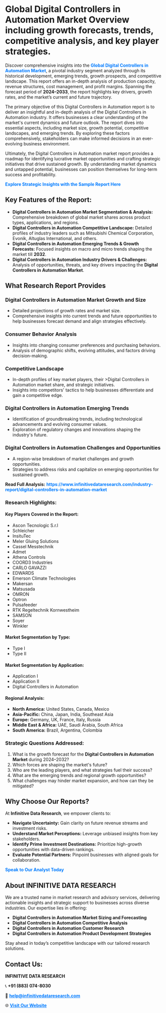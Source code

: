 <h1>Global Digital Controllers in Automation Market Overview including growth forecasts, trends, competitive analysis, and key player strategies.</h1>
<p>
Discover comprehensive insights into the 
<a href="https://www.infinitivedataresearch.com/industry-report/digital-controllers-in-automation-market" rel="dofollow" style="color: #007BFF; text-decoration: none;"><strong>Global Digital Controllers in Automation Market</strong></a>, a pivotal industry segment analyzed through its historical development, emerging trends, growth prospects, and competitive landscape. This report offers an in-depth analysis of production capacity, revenue structures, cost management, and profit margins. Spanning the forecast period of <strong>2024–2033</strong>, the report highlights key drivers, growth rates, and the market’s current and future trajectory.
</p>
<p>
The primary objective of this Digital Controllers in Automation report is to deliver an insightful and in-depth analysis of the Digital Controllers in Automation industry. It offers businesses a clear understanding of the market's current dynamics and future outlook. The report dives into essential aspects, including market size, growth potential, competitive landscapes, and emerging trends. By exploring these factors comprehensively, stakeholders can make informed decisions in an ever-evolving business environment.
</p>
<p>
Ultimately, the Digital Controllers in Automation market report provides a roadmap for identifying lucrative market opportunities and crafting strategic initiatives that drive sustained growth. By understanding market dynamics and untapped potential, businesses can position themselves for long-term success and profitability.
</p>
<p>
<a href="https://www.infinitivedataresearch.com/request-sample/reportId=103329" style="color: #007BFF; text-decoration: none;"><strong>Explore Strategic Insights with the Sample Report Here</strong></a>
</p>

<h2>Key Features of the Report:</h2>
<ul>
<li><strong>Digital Controllers in Automation Market Segmentation & Analysis:</strong> Comprehensive breakdown of global market shares across product types, applications, and regions.</li>
<li><strong>Digital Controllers in Automation Competitive Landscape:</strong> Detailed profiles of industry leaders such as Mitsubishi Chemical Corporation, Evonik, Altuglas International, and others.</li>
<li><strong>Digital Controllers in Automation Emerging Trends & Growth Forecasts:</strong> Focused insights on macro and micro trends shaping the market till <strong>2032</strong>.</li>
<li><strong>Digital Controllers in Automation Industry Drivers & Challenges:</strong> Analysis of opportunities, threats, and key drivers impacting the <strong>Digital Controllers in Automation Market</strong>.</li>
</ul>

<h2>What Research Report Provides</h2>
<h3>Digital Controllers in Automation Market Growth and Size</h3>
<ul>
<li>Detailed projections of growth rates and market size.</li>
<li>Comprehensive insights into current trends and future opportunities to help businesses forecast demand and align strategies effectively.</li>
</ul>

<h3>Consumer Behavior Analysis</h3>
<ul>
<li>Insights into changing consumer preferences and purchasing behaviors.</li>
<li>Analysis of demographic shifts, evolving attitudes, and factors driving decision-making.</li>
</ul>

<h3>Competitive Landscape</h3>
<ul>
<li>In-depth profiles of key market players, their >Digital Controllers in Automation market share, and strategic initiatives.</li>
<li>Insights into competitors' tactics to help businesses differentiate and gain a competitive edge.</li>
</ul>

<h3>Digital Controllers in Automation Emerging Trends</h3>
<ul>
<li>Identification of groundbreaking trends, including technological advancements and evolving consumer values.</li>
<li>Exploration of regulatory changes and innovations shaping the industry's future.</li>
</ul>

<h3>Digital Controllers in Automation Challenges and Opportunities</h3>
<ul>
<li>A region-wise breakdown of market challenges and growth opportunities.</li>
<li>Strategies to address risks and capitalize on emerging opportunities for sustained growth.</li>
</ul>
<p><strong>Read Full Analysis:</strong> <a href="https://www.infinitivedataresearch.com/industry-report/digital-controllers-in-automation-market" rel="dofollow" style="color: #007BFF; text-decoration: none;"><strong>https://www.infinitivedataresearch.com/industry-report/digital-controllers-in-automation-market</strong></a></p>
<h3>Research Highlights:</h3>
<h4>Key Players Covered in the Report:</h4>
<ul><li>Ascon Tecnologic S.r.l</li><li>Schleicher</li><li>InsituTec</li><li>Meler Gluing Solutions</li><li>Cassel Messtechnik</li><li>Admet</li><li>Athena Controls</li><li>COORD3 Industries</li><li>CARLO GAVAZZI</li><li>EDWARDS</li><li>Emerson Climate Technologies</li><li>Makersan</li><li>Matsusada</li><li>OMRON</li><li>Optron</li><li>Pulsafeeder</li><li>RTK Regeltechnik Kornwestheim</li><li>SAMSON</li><li>Soyer</li><li>Winkler</li></ul>
<h4>Market Segmentation by Type:</h4>
<ul><li>Type I</li><li>Type II</li></ul>
<h4>Market Segmentation by Application:</h4>
<ul><li>Application I</li><li>Application II</li><li>Digital Controllers in Automation</li></ul>

<h4>Regional Analysis:</h4>
<ul>
<li><strong>North America:</strong> United States, Canada, Mexico</li>
<li><strong>Asia-Pacific:</strong> China, Japan, India, Southeast Asia</li>
<li><strong>Europe:</strong> Germany, UK, France, Italy, Russia</li>
<li><strong>Middle East & Africa:</strong> UAE, Saudi Arabia, South Africa</li>
<li><strong>South America:</strong> Brazil, Argentina, Colombia</li>
</ul>

<h3>Strategic Questions Addressed:</h3>
<ol>
<li>What is the growth forecast for the <strong>Digital Controllers in Automation Market</strong> during 2024–2032?</li>
<li>Which forces are shaping the market's future?</li>
<li>Who are the leading players, and what strategies fuel their success?</li>
<li>What are the emerging trends and regional growth opportunities?</li>
<li>What challenges may hinder market expansion, and how can they be mitigated?</li>
</ol>

<h2>Why Choose Our Reports?</h2>
<p>At <strong>Infinitive Data Research</strong>, we empower clients to:</p>
<ul>
<li><strong>Navigate Uncertainty:</strong> Gain clarity on future revenue streams and investment risks.</li>
<li><strong>Understand Market Perceptions:</strong> Leverage unbiased insights from key stakeholders.</li>
<li><strong>Identify Prime Investment Destinations:</strong> Prioritize high-growth opportunities with data-driven rankings.</li>
<li><strong>Evaluate Potential Partners:</strong> Pinpoint businesses with aligned goals for collaboration.</li>
</ul>
<p><a href="https://www.infinitivedataresearch.com/industry-report/digital-controllers-in-automation-market" rel="dofollow" style="color: #007BFF; text-decoration: none;"><strong>Speak to Our Analyst Today</strong></a></p>

<h2>About INFINITIVE DATA RESEARCH</h2>
<p>We are a trusted name in market research and advisory services, delivering actionable insights and strategic support to businesses across diverse industries. Our expertise lies in offering:</p>
<ul>
<li><strong>Digital Controllers in Automation Market Sizing and Forecasting</strong></li>
<li><strong>Digital Controllers in Automation Competitive Analysis</strong></li>
<li><strong>Digital Controllers in Automation Customer Research</strong></li>
<li><strong>Digital Controllers in Automation Product Development Strategies</strong></li>
</ul>
<p>Stay ahead in today’s competitive landscape with our tailored research solutions.</p>

<h2>Contact Us:</h2>
<p><strong>INFINITIVE DATA RESEARCH</strong></p>
<p>📞 <strong>+91 (883) 074-8030</strong></p>
<p>📧 <strong><a href="mailto:help@infinitivedataresearch.com" style="color: #007BFF;">help@infinitivedataresearch.com</a></strong></p>
<p>🌐 <strong><a href="https://www.infinitivedataresearch.com" rel="dofollow" style="color: #007BFF;">Visit Our Website</a></strong></p>